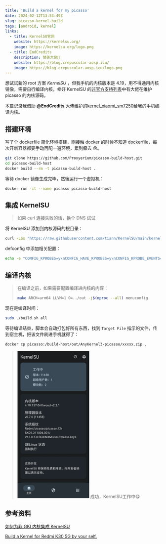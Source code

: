 ```yaml
---
title: 'Build a kernel for my picasso'
date: 2024-02-12T13:53:49Z
slug: picasso-kernel-build
tags: [android, kernel]
links:
  - title: KernelSU官网
    website: https://kernelsu.org/
    image: https://kernelsu.org/logo.png
  - title: EndCredits
    description: 赞美大佬🌟
    website: https://blog.crepuscular-aosp.icu/
    image: https://blog.crepuscular-aosp.icu/logo.png
---
```


想试试新的 root 方案 _KernelSU_ ，但我手机的内核版本是 4.19，用不得通用内核镜像，需要自行编译内核，幸好 KernelSU 的[非官方支持列表](https://kernelsu.org/zh_CN/guide/unofficially-support-devices.html)中有大佬在维护 picasso 的内核源码。

本篇记录我借助 **@EndCredits** 大佬维护的[kernel_xiaomi_sm7250](https://github.com/EndCredits/kernel_xiaomi_sm7250)给我的手机编译内核。

## 搭建环境

写了个 dockerfile 简化环境搭建，刚接触 docker 的时候不知道 dockerfile，每次开新容器都要手动再配一遍环境，累到癫去 😢。

```sh
git clone https://github.com/Proxyerium/picasso-build-host.git
cd picasso-build-host
docker build --rm -t picasso-build-host .
```

等待 docker 镜像生成完毕，然後运行一个虚拟机：

```sh
docker run -it --name picasso picasso-build-host
```

## 集成 KernelSU

> 如果 curl 连接失败的话，换个 DNS 试试

将 KernelSU 添加到内核源码的根目录：

```sh
curl -LSs "https://raw.githubusercontent.com/tiann/KernelSU/main/kernel/setup.sh" | bash -
```

defconfig 中添加相关配置：

```sh
echo -e "CONFIG_KPROBES=y\nCONFIG_HAVE_KPROBES=y\nCONFIG_KPROBE_EVENTS=y" >> ./arch/arm64/configs/vendor/picasso_user_defconfig
```

## 编译内核

> 在编译之前，如果需要配置编译进内核的内容：
>
> ```sh
> make ARCH=arm64 LLVM=1 O=../out -j$(nproc --all) menuconfig
> ```

现在是编译时间：

```sh
sudo ./build.sh all
```

等待编译结束，脚本会自动打包好所有东西，找到 `Target File` 指示的文件，传到宿主机，把该文件刷进手机就得了：

```sh
docker cp picasso:/build-host/out/AnyKernel3-picasso/xxxxx.zip .
```

> <img src="kernelsu.webp" style="width: 50%; height: auto;">
> 成功，KernelSU工作中😋

## 参考资料

[如何为非 GKI 内核集成 KernelSU](https://kernelsu.org/zh_CN/guide/how-to-integrate-for-non-gki.html)

[Build a Kernel for Redmi K30 5G by your self.](https://blog.crepuscular-aosp.icu/blogs/linux/build-kernel.html)
